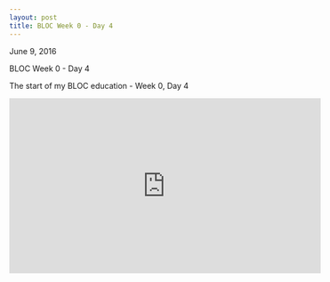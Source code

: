 ```yaml
---
layout: post
title: BLOC Week 0 - Day 4
---
```

<p>June 9, 2016</p>
<p>BLOC Week 0 - Day 4</p>
<p>The start of my BLOC education - Week 0, Day 4</p>

<iframe width="560" height="315" src="https://www.youtube.com/embed/CAlcMK6dDIk" frameborder="0" allowfullscreen></iframe>
